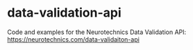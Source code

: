 # data-validation-api
Code and examples for the Neurotechnics Data Validation API: https://neurotechnics.com/data-validaiton-api
